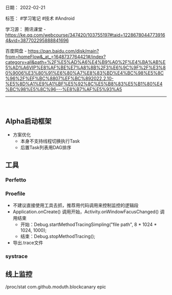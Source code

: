 日期： 2022-02-21

标签： #学习笔记 #技术  #Android 

学习源：
腾讯课堂 - https://ke.qq.com/webcourse/347420/103755197#taid=12286780447739164&vid=387702295888841696

百度网盘 - https://pan.baidu.com/disk/main?from=homeFlow&_at_=1648737764421#/index?category=all&path=%2F%E5%AD%A6%E4%B9%A0%2F%E4%BA%AB%E5%AD%A6VIP%E8%AF%BE%E7%A8%8B%2F3%E6%9C%9F%2F%E3%80%9006%E3%80%91%E6%80%A7%E8%83%BD%E4%BC%98%E5%8C%96%2F%EF%BC%8807%EF%BC%892022.2.10-%E5%8D%A1%E9%A1%BF%E5%92%8C%E5%B8%83%E5%B1%80%E4%BC%98%E5%8C%96---%E8%B7%AF%E5%93%A5


---

<br>

## Alpha启动框架
- 方案优化
	- 本身不支持线程切换执行Task
	- 后置Task列表用DAG排序


## 工具
### Perfetto


### Proefile
- 不建议直接使用工具去抓，推荐用代码调用来控制监控的逻辑段
- Application.onCreate() 调用开始，Activity.onWindowFacusChanged() 调用结束
	- 开始：Debug.startMethodTracingSimpling("file path", 8 * 1024 * 1024, 1000);
	- 结束：Debug.stopMethodTracing();
- 导出.trace文件

### systrace



## 线上监控
/proc/stat
com.github.moduth.blockcanary
epic
